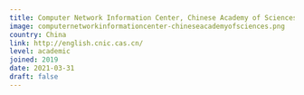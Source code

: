 ```yaml
---
title: Computer Network Information Center, Chinese Academy of Sciences
image: computernetworkinformationcenter-chineseacademyofsciences.png
country: China
link: http://english.cnic.cas.cn/
level: academic
joined: 2019
date: 2021-03-31
draft: false
---
```

